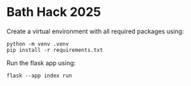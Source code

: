 # Bath Hack 2025

Create a virtual environment with all required packages using:
```
python -m venv .venv
pip install -r requirements.txt
```

Run the flask app using:
```
flask --app index run
```
